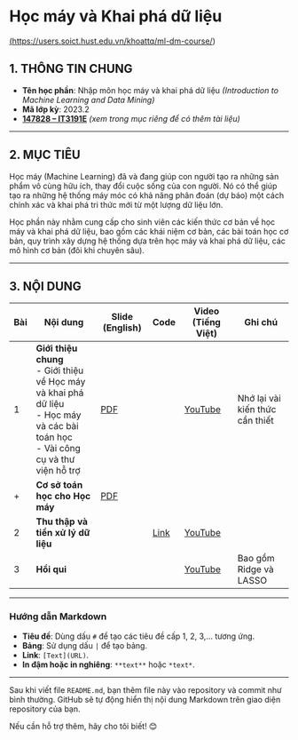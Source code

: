 # Học máy và Khai phá dữ liệu
<a href="https://example.com" target="_blank">(https://users.soict.hust.edu.vn/khoattq/ml-dm-course/)</a>

## 1. THÔNG TIN CHUNG
- **Tên học phần**: Nhập môn học máy và khai phá dữ liệu *(Introduction to Machine Learning and Data Mining)*  
- **Mã lớp kỳ**: 2023.2  
- [**147828 – IT3191E**](#) *(xem trong mục riêng để có thêm tài liệu)*  

---

## 2. MỤC TIÊU
Học máy (Machine Learning) đã và đang giúp con người tạo ra những sản phẩm vô cùng hữu ích, thay đổi cuộc sống của con người. Nó có thể giúp tạo ra những hệ thống máy móc có khả năng phân đoán (dự báo) một cách chính xác và khai phá tri thức mới từ một lượng dữ liệu lớn.

Học phần này nhằm cung cấp cho sinh viên các kiến thức cơ bản về học máy và khai phá dữ liệu, bao gồm các khái niệm cơ bản, các bài toán học cơ bản, quy trình xây dựng hệ thống dựa trên học máy và khai phá dữ liệu, các mô hình cơ bản (đôi khi chuyên sâu).

---

## 3. NỘI DUNG

| **Bài** | **Nội dung**                                                                                             | **Slide (English)** | **Code** | **Video (Tiếng Việt)**                              | **Ghi chú**                |
|---------|---------------------------------------------------------------------------------------------------------|---------------------|----------|----------------------------------------------------|----------------------------|
| 1       | **Giới thiệu chung**<br>- Giới thiệu về Học máy và khai phá dữ liệu<br>- Học máy và các bài toán học<br>- Vài công cụ và thư viện hỗ trợ | [PDF](#)            |          | [YouTube](https://youtu.be/jc1wo_8VA1w)           | Nhớ lại vài kiến thức cần thiết |
| +       | **Cơ sở toán học cho Học máy**                                                                           | [PDF](https://users.soict.hust.edu.vn/khoattq/ml-dm-course/L1-Intro.pdf)            |          |                                                    |                            |
| 2       | **Thu thập và tiền xử lý dữ liệu**                                                                       |                     | [Link](#)| [YouTube](https://youtu.be/tVMYB7rIP-k)           |                            |
| 3       | **Hồi qui**                                                                                              |                     |          | [YouTube](https://youtu.be/3dC-_GAs2zI)           | Bao gồm Ridge và LASSO    |

---

### Hướng dẫn Markdown
- **Tiêu đề**: Dùng dấu `#` để tạo các tiêu đề cấp 1, 2, 3,... tương ứng.
- **Bảng**: Sử dụng dấu `|` để tạo bảng.
- **Link**: `[Text](URL)`.
- **In đậm hoặc in nghiêng**: `**text**` hoặc `*text*`.

---

Sau khi viết file `README.md`, bạn thêm file này vào repository và commit như bình thường. GitHub sẽ tự động hiển thị nội dung Markdown trên giao diện repository của bạn.

Nếu cần hỗ trợ thêm, hãy cho tôi biết! 😊
